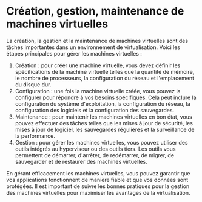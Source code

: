 # Création, gestion, maintenance de machines virtuelles

La création, la gestion et la maintenance de machines virtuelles sont des tâches importantes dans un environnement de virtualisation. Voici les étapes principales pour gérer les machines virtuelles :

1. Création : pour créer une machine virtuelle, vous devez définir les spécifications de la machine virtuelle telles que la quantité de mémoire, le nombre de processeurs, la configuration du réseau et l'emplacement du disque dur.
2. Configuration : une fois la machine virtuelle créée, vous pouvez la configurer pour répondre à vos besoins spécifiques. Cela peut inclure la configuration du système d'exploitation, la configuration du réseau, la configuration des logiciels et la configuration des sauvegardes.
3. Maintenance : pour maintenir les machines virtuelles en bon état, vous pouvez effectuer des tâches telles que les mises à jour de sécurité, les mises à jour de logiciel, les sauvegardes régulières et la surveillance de la performance.
4. Gestion : pour gérer les machines virtuelles, vous pouvez utiliser des outils intégrés au hyperviseur ou des outils tiers. Les outils vous permettent de démarrer, d'arrêter, de redémarrer, de migrer, de sauvegarder et de restaurer des machines virtuelles.

En gérant efficacement les machines virtuelles, vous pouvez garantir que vos applications fonctionnent de manière fiable et que vos données sont protégées. Il est important de suivre les bonnes pratiques pour la gestion des machines virtuelles pour maximiser les avantages de la virtualisation.
